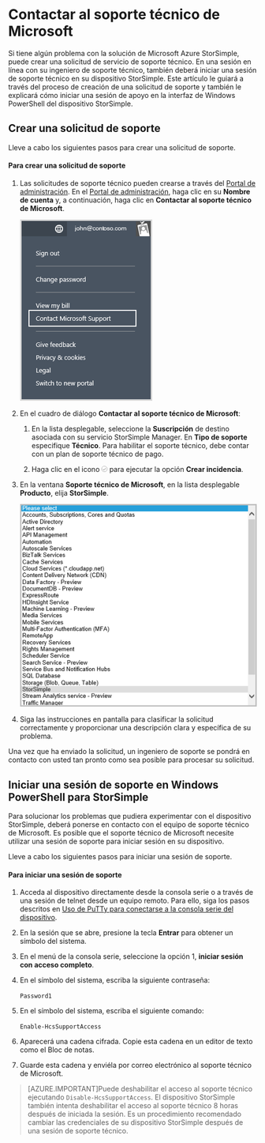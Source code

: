 <properties 
   pageTitle="Contactar al soporte técnico de Microsoft | Microsoft Azure"
	description="Aprenda a crear una solicitud de soporte técnico y a iniciar una sesión de soporte técnico en su dispositivo StorSimple."
	services="storsimple"
	documentationCenter=""
	authors="alkohli"
	manager="carolz"
	editor=""/>
<tags 
   ms.service="storsimple"
	ms.devlang="na"
	ms.topic="article"
	ms.tgt_pltfrm="na"
	ms.workload="na"
	ms.date="08/31/2015"
	ms.author="alkohli"/>

# Contactar al soporte técnico de Microsoft

Si tiene algún problema con la solución de Microsoft Azure StorSimple, puede crear una solicitud de servicio de soporte técnico. En una sesión en línea con su ingeniero de soporte técnico, también deberá iniciar una sesión de soporte técnico en su dispositivo StorSimple. Este artículo le guiará a través del proceso de creación de una solicitud de soporte y también le explicará cómo iniciar una sesión de apoyo en la interfaz de Windows PowerShell del dispositivo StorSimple.

## Crear una solicitud de soporte

Lleve a cabo los siguientes pasos para crear una solicitud de soporte.

#### Para crear una solicitud de soporte

1. Las solicitudes de soporte técnico pueden crearse a través del [Portal de administración](http://manage.windowsazure.com/). En el [Portal de administración](http://manage.windowsazure.com/), haga clic en su **Nombre de cuenta** y, a continuación, haga clic en **Contactar al soporte técnico de Microsoft**.

	![Contactar al soporte técnico de MS a través del Portal de administración](./media/storsimple-contact-microsoft-support/IC777286.png)

2. En el cuadro de diálogo **Contactar al soporte técnico de Microsoft**:

	1. En la lista desplegable, seleccione la **Suscripción** de destino asociada con su servicio StorSimple Manager. En **Tipo de soporte** especifique **Técnico**. Para habilitar el soporte técnico, debe contar con un plan de soporte técnico de pago.

	2. Haga clic en el icono ![Icono de marca de verificación](./media/storsimple-contact-microsoft-support/IC740895.png) para ejecutar la opción **Crear incidencia**.

3. En la ventana **Soporte técnico de Microsoft**, en la lista desplegable **Producto**, elija **StorSimple**.

	![Contactar al soporte técnico de Microsoft - Producto](./media/storsimple-contact-microsoft-support/IC777288.png)

4. Siga las instrucciones en pantalla para clasificar la solicitud correctamente y proporcionar una descripción clara y específica de su problema.

Una vez que ha enviado la solicitud, un ingeniero de soporte se pondrá en contacto con usted tan pronto como sea posible para procesar su solicitud.

## Iniciar una sesión de soporte en Windows PowerShell para StorSimple

Para solucionar los problemas que pudiera experimentar con el dispositivo StorSimple, deberá ponerse en contacto con el equipo de soporte técnico de Microsoft. Es posible que el soporte técnico de Microsoft necesite utilizar una sesión de soporte para iniciar sesión en su dispositivo.

Lleve a cabo los siguientes pasos para iniciar una sesión de soporte.

#### Para iniciar una sesión de soporte

1. Acceda al dispositivo directamente desde la consola serie o a través de una sesión de telnet desde un equipo remoto. Para ello, siga los pasos descritos en [Uso de PuTTy para conectarse a la consola serie del dispositivo](storsimple-deployment-walkthrough.md#use-putty-to-connect-to-the-device-serial-console).

2. En la sesión que se abre, presione la tecla **Entrar** para obtener un símbolo del sistema.

3. En el menú de la consola serie, seleccione la opción 1, **iniciar sesión con acceso completo**.

4. En el símbolo del sistema, escriba la siguiente contraseña:

	`Password1`

5. En el símbolo del sistema, escriba el siguiente comando:

	`Enable-HcsSupportAccess`

6. Aparecerá una cadena cifrada. Copie esta cadena en un editor de texto como el Bloc de notas.

7. Guarde esta cadena y enviéla por correo electrónico al soporte técnico de Microsoft.

> [AZURE.IMPORTANT]Puede deshabilitar el acceso al soporte técnico ejecutando `Disable-HcsSupportAccess`. El dispositivo StorSimple también intenta deshabilitar el acceso al soporte técnico 8 horas después de iniciada la sesión. Es un procedimiento recomendado cambiar las credenciales de su dispositivo StorSimple después de una sesión de soporte técnico.

<!---HONumber=September15_HO1-->